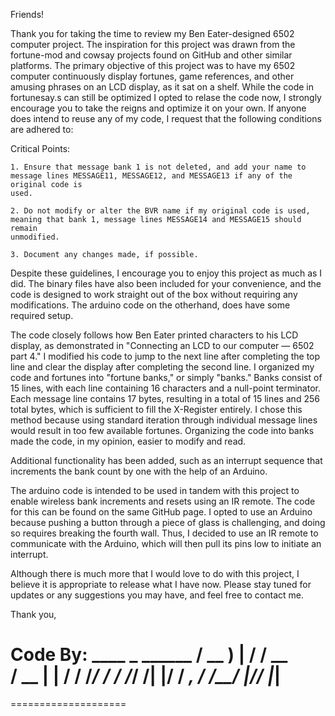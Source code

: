 Friends!

Thank you for taking the time to review my Ben Eater-designed 6502 computer project. The inspiration for this project was drawn from the fortune-mod and
cowsay projects found on GitHub and other similar platforms. The primary objective of this project was to have my 6502 computer continuously display 
fortunes, game references, and other amusing phrases on an LCD display, as it sat on a shelf. While the code in fortunesay.s can still be optimized I opted to relase the code now, I strongly encourage you to take the reigns and optimize it on your own. If anyone does intend to reuse any of my code, I request that the following conditions are adhered to:

Critical Points:

    1. Ensure that message bank 1 is not deleted, and add your name to message lines MESSAGE11, MESSAGE12, and MESSAGE13 if any of the original code is
    used.
    
    2. Do not modify or alter the BVR name if my original code is used, meaning that bank 1, message lines MESSAGE14 and MESSAGE15 should remain 
    unmodified.
    
    3. Document any changes made, if possible.

Despite these guidelines, I encourage you to enjoy this project as much as I did. The binary files have also been included for your convenience, and the 
code is designed to work straight out of the box without requiring any modifications. The arduino code on the otherhand, does have some required setup.

The code closely follows how Ben Eater printed characters to his LCD display, as demonstrated in "Connecting an LCD to our computer — 6502 part 4." I
modified his code to jump to the next line after completing the top line and clear the display after completing the second line. I organized my code
and fortunes into "fortune banks," or simply "banks." Banks consist of 15 lines, with each line containing 16 characters and a null-point terminator.
Each message line contains 17 bytes, resulting in a total of 15 lines and 256 total bytes, which is sufficient to fill the X-Register entirely.
I chose this method because using standard iteration through individual message lines would result in too few available fortunes. Organizing the
code into  banks made the code, in my opinion, easier to modify and read.

Additional functionality has been added, such as an interrupt sequence that increments the bank count by one with the help of an Arduino.

The arduino code is intended to be used in tandem with this project to enable wireless bank increments and resets using an IR remote. The code for this can
be found on the same GitHub page. I opted to use an Arduino because pushing a button through a piece of glass is challenging, and doing so requires
breaking the fourth wall. Thus, I decided to use an IR remote to communicate with the Arduino, which will then pull its pins low to initiate an interrupt.

Although there is much more that I would love to do with this project, I believe it is appropriate to release what I have now. Please stay tuned for updates or any suggestions you may have, and feel free to contact me.

Thank you,

Code By:
    ____ _    ______ 
   / __ ) |  / / __ \
  / __  | | / / /_/ /
 / /_/ /| |/ / _, _/ 
/_____/ |___/_/ |_|
====================
====================

